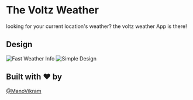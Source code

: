 # The Voltz Weather

looking for your current location's weather? the voltz weather App is there!
## Design

![Fast Weather Info]()
![Simple Design]()

## Built with ❤️ by

[@ManoVikram](https://www.github.com/ManoVikram)

